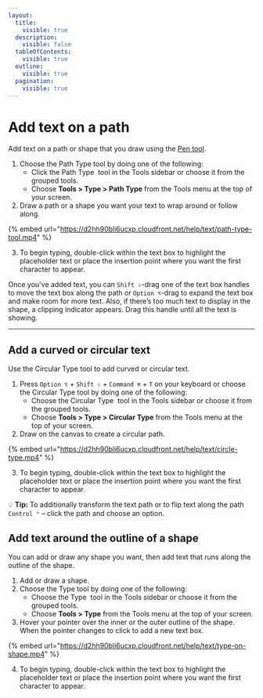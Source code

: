 ```yaml
---
layout:
  title:
    visible: true
  description:
    visible: false
  tableOfContents:
    visible: true
  outline:
    visible: true
  pagination:
    visible: true
---
```


# Add text on a path

Add text on a path or shape that you draw using the [Pen tool](../draw-shapes-and-vector-graphics/draw-shapes-with-the-pen-tool.md).

1. Choose the Path Type tool by doing one of the following:
   * Click the Path Type <img src="https://help.pixelmator.com/pixelmator-pro/3.5/assets/English/1593759729000.png" alt="" data-size="line"> tool in the Tools sidebar or choose it from the grouped tools.
   * Choose **Tools > Type > Path Type** from the Tools menu at the top of your screen.
2. Draw a path or a shape you want your text to wrap around or follow along.

{% embed url="https://d2hh90bli6ucxp.cloudfront.net/help/text/path-type-tool.mp4" %}

3. To begin typing, double-click within the text box to highlight the placeholder text or place the insertion point where you want the first character to appear.

Once you've added text, you can `Shift ⇧`-drag one of the text box handles to move the text box along the path or `Option ⌥`-drag to expand the text box and make room for more text. Also, if there’s too much text to display in the shape, a clipping indicator appears. Drag this handle until all the text is showing.

***

## Add a curved or circular text

Use the Circular Type tool to add curved or circular text.

1. Press `Option ⌥` + `Shift ⇧` + `Command ⌘` + `T` on your keyboard or choose the Circular Type tool by doing one of the following:
   * Choose the Circular Type <img src="https://help.pixelmator.com/pixelmator-pro/3.5/assets/English/1593759714000.png" alt="" data-size="line"> tool in the Tools sidebar or choose it from the grouped tools.
   * Choose **Tools > Type > Circular Type** from the Tools menu at the top of your screen.
2. Draw on the canvas to create a circular path.

{% embed url="https://d2hh90bli6ucxp.cloudfront.net/help/text/circle-type.mp4" %}

3. To begin typing, double-click within the text box to highlight the placeholder text or place the insertion point where you want the first character to appear.

:bulb: **Tip:** To additionally transform the text path or to flip text along the path `Control ⌃` – click the path and choose an option.

## Add text around the outline of a shape

You can add or draw any shape you want, then add text that runs along the outline of the shape.

1. Add or draw a shape.
2. Choose the Type tool by doing one of the following:
   * Choose the Type <img src="https://help.pixelmator.com/pixelmator-pro/3.5/assets/English/1580998705000.png" alt="" data-size="line"> tool in the Tools sidebar or choose it from the grouped tools.
   * Choose **Tools > Type** from the Tools menu at the top of your screen.
3. Hover your pointer over the inner or the outer outline of the shape. When the pointer changes to <img src="https://help.pixelmator.com/pixelmator-pro/3.5/assets/English/1593759707000.png" alt="" data-size="line">click to add a new text box.

{% embed url="https://d2hh90bli6ucxp.cloudfront.net/help/text/type-on-shape.mp4" %}

4. To begin typing, double-click within the text box to highlight the placeholder text or place the insertion point where you want the first character to appear.
